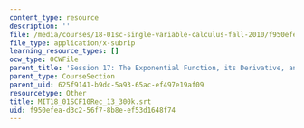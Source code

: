 ```yaml
---
content_type: resource
description: ''
file: /media/courses/18-01sc-single-variable-calculus-fall-2010/f950efead3c256f78b8eef53d1648f74_MIT18_01SCF10Rec_13_300k.vtt
file_type: application/x-subrip
learning_resource_types: []
ocw_type: OCWFile
parent_title: 'Session 17: The Exponential Function, its Derivative, and its Inverse'
parent_type: CourseSection
parent_uid: 625f9141-b9dc-5a93-65ac-ef497e19af09
resourcetype: Other
title: MIT18_01SCF10Rec_13_300k.srt
uid: f950efea-d3c2-56f7-8b8e-ef53d1648f74
---
```

